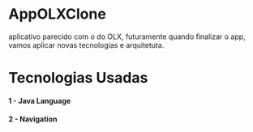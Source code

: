 # AppOLXClone
aplicativo parecido com o do OLX, futuramente quando finalizar o app, vamos aplicar novas tecnologias e arquitetuta.

# Tecnologias Usadas

#### 1 - Java Language
#### 2 - Navigation
